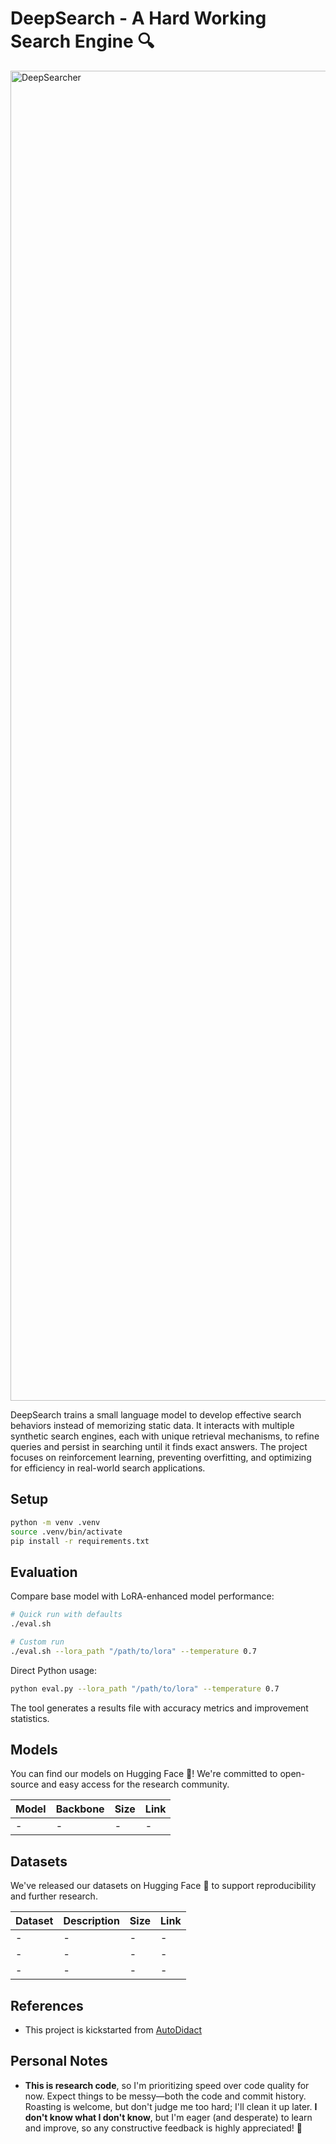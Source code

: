 # DeepSearch - A Hard Working Search Engine 🔍
<img width="2128" alt="DeepSearcher" src="https://github.com/user-attachments/assets/f1145fe2-a452-4f23-ab0e-f1518c16aa55" />

DeepSearch trains a small language model to develop effective search behaviors instead of memorizing static data. It interacts with multiple synthetic search engines, each with unique retrieval mechanisms, to refine queries and persist in searching until it finds exact answers. The project focuses on reinforcement learning, preventing overfitting, and optimizing for efficiency in real-world search applications.

## Setup

```bash
python -m venv .venv
source .venv/bin/activate
pip install -r requirements.txt
```

## Evaluation

Compare base model with LoRA-enhanced model performance:

```bash
# Quick run with defaults
./eval.sh

# Custom run
./eval.sh --lora_path "/path/to/lora" --temperature 0.7
```

Direct Python usage:

```bash
python eval.py --lora_path "/path/to/lora" --temperature 0.7
```

The tool generates a results file with accuracy metrics and improvement statistics.

## Models

You can find our models on Hugging Face 🤗! We're committed to open-source and easy access for the research community.

| Model | Backbone | Size | Link |
|-------|----------|------|------|
| - | - | - | - |

## Datasets

We've released our datasets on Hugging Face 🤗 to support reproducibility and further research.

| Dataset                             | Description                                         | Size  | Link                                                                                    |
|--------------------------------------|-----------------------------------------------------|-------|-----------------------------------------------------------------------------------------|
| -                                    | -                                                   | -     | -                                                                                       |
| -                                    | -                                                   | -     | -                                                                                       |
| -                                    | -                                                   | -     | -                                                                                       |

## References

- This project is kickstarted from [AutoDidact](https://github.com/dCaples/AutoDidact)

## Personal Notes

- **This is research code**, so I'm prioritizing speed over code quality for now. Expect things to be messy—both the code and commit history. Roasting is welcome, but don't judge me too hard; I'll clean it up later. **I don't know what I don't know**, but I'm eager (and desperate) to learn and improve, so any constructive feedback is highly appreciated! 💖
